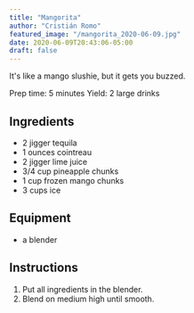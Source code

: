 ```yaml
---
title: "Mangorita"
author: "Cristián Romo"
featured_image: "/mangorita_2020-06-09.jpg"
date: 2020-06-09T20:43:06-05:00
draft: false
---
```


It's like a mango slushie, but it gets you buzzed.

Prep time: 5 minutes
Yield: 2 large drinks

## Ingredients

- 2 jigger tequila
- 1 ounces cointreau
- 2 jigger lime juice
- 3/4 cup pineapple chunks
- 1 cup frozen mango chunks
- 3 cups ice

## Equipment

- a blender

## Instructions

1. Put all ingredients in the blender.
2. Blend on medium high until smooth.